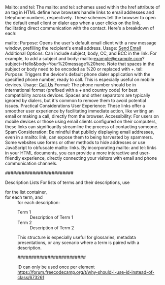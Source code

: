 Mailto: and tel:
The mailto: and tel: schemes used within the href attribute of an <a> tag in HTML define how browsers handle links to email addresses and telephone numbers, respectively. These schemes tell the browser to open the default email client or dialer app when a user clicks on the link, facilitating direct communication with the contact. Here's a breakdown of each:

mailto:
Purpose: Opens the user's default email client with a new message window, prefilling the recipient's email address.
Usage: <a href="mailto:example@example.com">Send Email</a>
Additional Options: Can include subject, body, CC, and BCC in the link. For example, to add a subject and body: mailto:example@example.com?subject=Hello&body=Your%20message%20here. Note that spaces in the subject or body need to be encoded as %20 or replaced with +.
tel:
Purpose: Triggers the device's default phone dialer application with the specified phone number, ready to call. This is especially useful on mobile devices.
Usage: <a href="tel:+1234567890">Call Us</a>
Format: The phone number should be in international format (prefixed with a + and country code) for best compatibility across devices. Spaces and other separators are typically ignored by dialers, but it's common to remove them to avoid potential issues.
Practical Considerations
User Experience: These links offer a smoother user experience by facilitating immediate action, like writing an email or making a call, directly from the browser.
Accessibility: For users on mobile devices or those using email clients configured on their computers, these links can significantly streamline the process of contacting someone.
Spam Consideration: Be mindful that publicly displaying email addresses, even in a mailto: link, can expose them to being harvested by spammers. Some websites use forms or other methods to hide addresses or use JavaScript to obfuscate mailto: links.
By incorporating mailto: and tel: links in your HTML documents, you can provide a more interactive and user-friendly experience, directly connecting your visitors with email and phone communication channels.

#########################

Description Lists
For lists of terms and their descriptions, use <dl> for the list container, <dt> for each term, and <dd> for each description:

<dl>
  <dt>Term 1</dt>
  <dd>Description of Term 1</dd>
  <dt>Term 2</dt>
  <dd>Description of Term 2</dd>
</dl>

This structure is especially useful for glossaries, metadata presentations, or any scenario where a term is paired with a description​​.

#########################

ID can only be used once per element
https://forum.freecodecamp.org/t/why-should-i-use-id-instead-of-class/673261 